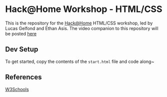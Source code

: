 # Hack@Home Workshop - HTML/CSS

This is the repository for the [Hack@Home](http://hackathome.org/) HTML/CSS workshop, led by Lucas Gelfond and Ethan Asis. The video companion to this repository will be posted [here]()

## Dev Setup

To get started, copy the contents of the `start.html` file and code along~

## References

[W3Schools](https://www.w3schools.com/)
